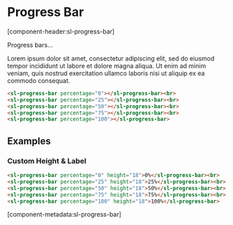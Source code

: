 # Progress Bar

[component-header:sl-progress-bar]

Progress bars...

Lorem ipsum dolor sit amet, consectetur adipiscing elit, sed do eiusmod tempor incididunt ut labore et dolore magna aliqua. Ut enim ad minim veniam, quis nostrud exercitation ullamco laboris nisi ut aliquip ex ea commodo consequat.

```html preview
<sl-progress-bar percentage="0"></sl-progress-bar><br>
<sl-progress-bar percentage="25"></sl-progress-bar><br>
<sl-progress-bar percentage="50"></sl-progress-bar><br>
<sl-progress-bar percentage="75"></sl-progress-bar><br>
<sl-progress-bar percentage="100"></sl-progress-bar>
```

## Examples

### Custom Height & Label

```html preview
<sl-progress-bar percentage="0" height="18">0%</sl-progress-bar><br>
<sl-progress-bar percentage="25" height="18">25%</sl-progress-bar><br>
<sl-progress-bar percentage="50" height="18">50%</sl-progress-bar><br>
<sl-progress-bar percentage="75" height="18">75%</sl-progress-bar><br>
<sl-progress-bar percentage="100" height="18">100%</sl-progress-bar>
```

[component-metadata:sl-progress-bar]
